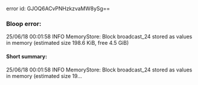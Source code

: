 error id: GJOQ6ACvPNHzkzvaMW8ySg==
### Bloop error:

25/06/18 00:01:58 INFO MemoryStore: Block broadcast_24 stored as values in memory (estimated size 198.6 KiB, free 4.5 GiB)
#### Short summary: 

25/06/18 00:01:58 INFO MemoryStore: Block broadcast_24 stored as values in memory (estimated size 19...